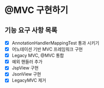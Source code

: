 # @MVC 구현하기

## 기능 요구 사항 목록
- [X] AnnotationHandlerMappingTest 통과 시키기
- [X] 어노테이션 기반 MVC 프레임워크 구현
- [X] Legacy MVC, @MVC 통합
- [X] 예외 핸들러 추가
- [X] JspView 구현
- [X] JsonView 구현
- [X] LegacyMVC 제거
